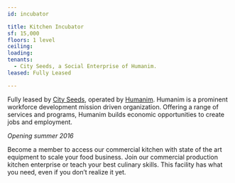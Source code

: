 ```yaml
---
id: incubator

title: Kitchen Incubator
sf: 15,000
floors: 1 level
ceiling:
loading:
tenants:
  - City Seeds, a Social Enterprise of Humanim.
leased: Fully Leased

---
```


Fully leased by <a href="http://www.cityseeds.org" target="_blank">City Seeds</a>, operated by <a href="http://www.humanim.com/" target="_blank">Humanim</a>. Humanim is a prominent workforce development mission driven organization. Offering a range of services and programs, Humanim builds economic opportunities to create jobs and employment.

_Opening summer 2016_

Become a member to access our commercial kitchen with state of the art equipment to scale your food business. Join our commercial production kitchen enterprise or teach your best culinary skills. This facility has what you need, even if you don’t realize it yet.
